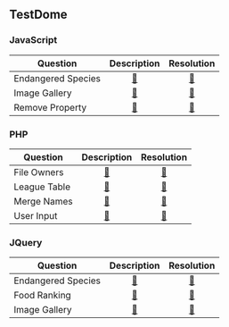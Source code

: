 ## TestDome

### JavaScript
|Question|Description|Resolution|
| -------------|:-------------:|:-------------:|
|Endangered Species|<a href="https://www.testdome.com/questions/46758" target="_blank">:link:</a>|<a href="TestDome/JavaScript/EndangeredSpecies.js" target="_blank">:link:</a>|
|Image Gallery|<a href="https://www.testdome.com/questions/62212" target="_blank">:link:</a>|<a href="TestDome/JavaScript/ImageGallery.js" target="_blank">:link:</a>|
|Remove Property|<a href="https://www.testdome.com/questions/35859" target="_blank">:link:</a>|<a href="TestDome/JavaScript/RemoveProperty.js" target="_blank">:link:</a>|

### PHP
|Question|Description|Resolution|
| -------------|:-------------:|:-------------:|
|File Owners|<a href="https://www.testdome.com/questions/php/fileowners/7274" target="_blank">:link:</a>|<a href="TestDome/PHP/FileOwners.php" target="_blank">:link:</a>|
|League Table|<a href="https://www.testdome.com/questions/23355" target="_blank">:link:</a>|<a href="TestDome/PHP/LeagueTable.php" target="_blank">:link:</a>|
|Merge Names|<a href="https://www.testdome.com/questions/62367" target="_blank">:link:</a>|<a href="TestDome/PHP/MergeNames.php" target="_blank">:link:</a>|
|User Input|<a href="https://www.testdome.com/questions/36025" target="_blank">:link:</a>|<a href="TestDome/PHP/UserInput.php" target="_blank">:link:</a>|

### JQuery
|Question|Description|Resolution|
| -------------|:-------------:|:-------------:|
|Endangered Species|<a href="https://www.testdome.com/questions/php/fileowners/46914" target="_blank">:link:</a>|<a href="TestDome/jQuery/EndangeredSpecies.js" target="_blank">:link:</a>|
|Food Ranking|<a href="https://www.testdome.com/questions/35602" target="_blank">:link:</a>|<a href="TestDome/jQuery/FoodRanking.js" target="_blank">:link:</a>|
|Image Gallery|<a href="https://www.testdome.com/questions/62218" target="_blank">:link:</a>|<a href="TestDome/jQuery/ImageGallery.js" target="_blank">:link:</a>|
